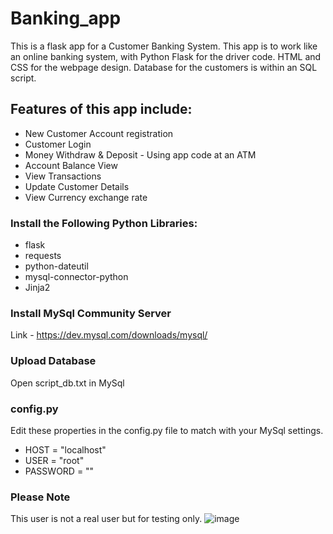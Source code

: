 # Banking_app
This is a flask app for a Customer Banking System.
This app is to work like an online banking system, with Python Flask for the driver code. HTML and CSS for the webpage design. Database for the customers is within an SQL script.

## Features of this app include:
- New Customer Account registration
- Customer Login
- Money Withdraw & Deposit - Using app code at an ATM
- Account Balance View
- View Transactions
- Update Customer Details
- View Currency exchange rate 

### Install the Following Python Libraries:
- flask
- requests
- python-dateutil
- mysql-connector-python
- Jinja2

### Install MySql Community Server
Link - https://dev.mysql.com/downloads/mysql/

### Upload Database
Open script_db.txt in MySql

### config.py
Edit these properties in the config.py file to match with your MySql settings.
- HOST = "localhost"
- USER = "root"
- PASSWORD = ""

### Please Note
This user is not a real user but for testing only.
![image](https://user-images.githubusercontent.com/107502259/184261872-43c531e5-8e23-4628-b2b6-17ccc12a08c0.png)
